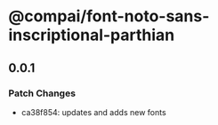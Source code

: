 # @compai/font-noto-sans-inscriptional-parthian

## 0.0.1
### Patch Changes

- ca38f854: updates and adds new fonts
